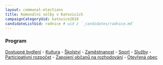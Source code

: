 ```yaml
---
layout: communal-elections
title: Komunální volby v Katovicích
campaignCategoryUid: katovice2018
candidateListUid: radnice # uid z `_candidates/radnice.md`
---
```


### Program
[Dostupné bydlení](/komunalni-volby/program/katovice2018/dostupne-bydleni) - 
[Kultura](/komunalni-volby/program/katovice2018/kultura) - 
[Školství](/komunalni-volby/program/katovice2018/skolstvi) - 
[Zaměstnanost](/komunalni-volby/program/katovice2018/zamestnanost) -
[Sport](/komunalni-volby/program/katovice2018/sport) -
[Služby](/komunalni-volby/program/katovice2018/sluzby) -
[Participativní rozpočet](/komunalni-volby/program/katovice2018/participativni-rozpocet) -
[Zapojení občanů na rozhodování](/komunalni-volby/program/katovice2018/zapojeni-obcanu) -
[Otevřená obec](/komunalni-volby/program/katovice2018/otevrena-obec)
